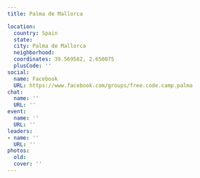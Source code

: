 ```yaml
---
title: Palma de Mallorca

location:
  country: Spain
  state: 
  city: Palma de Mallorca
  neighborhood: 
  coordinates: 39.569582, 2.650075
  plusCode: ''
social:
  name: Facebook
  URL: https://www.facebook.com/groups/free.code.camp.palma
chat:
  name: ''
  URL: ''
event:
  name: ''
  URL: ''
leaders:
- name: ''
  URL: ''
photos:
  old: 
  cover: ''
---
```

